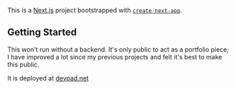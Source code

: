 This is a [Next.js](https://nextjs.org/) project bootstrapped with [`create-next-app`](https://github.com/vercel/next.js/tree/canary/packages/create-next-app).

## Getting Started

This won't run without a backend. It's only public to act as a portfolio piece; I have improved a lot since my previous projects and felt it's best to make this public.

It is deployed at [devpad.net](https://devpad.net)
 